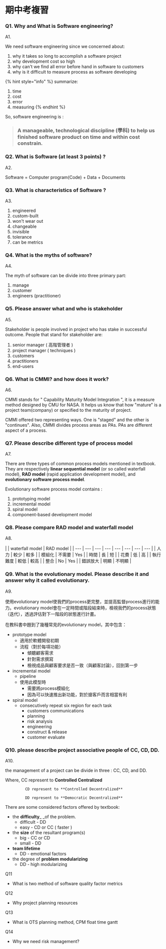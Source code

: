 # 期中考複習

### **Q1. Why and What is Software engineering?**

A1. 

We need software engineering since we concerned about:

1. why it takes so long to accomplish a software project
2. why development cost so high
3. why can't we find all error before hand in software to customers
4. why is it difficult to measure process as software developing

{% hint style="info" %}
summarize:

1. time
2. cost
3. error
4. measuring
{% endhint %}

 So, software engineering is :

> ### **A manageable, technological discipline \(學科\) to help us finished software product on time and within cost constrain**.

### **Q2. What is Software \(at least 3 points\) ?**

A2. 

Software = Computer program\(Code\) + Data + Documents

### **Q3. What is characteristics of Software ?**

A3.

1. engineered
2. custom-built
3. won't wear out
4. changeable
5. invisible
6. tolerance
7. can be metrics

### **Q4. What is the myths of software?**

A4.

The myth of software can be divide into three primary part:

1. manage
2. customer
3. engineers \(practitioner\)

### **Q5. Please answer what and who is stakeholder**

A5.

Stakeholder is people involved in project who has stake in successful outcome. People that stand for stakeholder are:

1. senior manager \( 高階管理者 \)
2. project manager \( techniques \)
3. customers
4. practitioners
5. end-users



### **Q6. What is CMMI? and how does it work?**

A6.

CMMI stands for " Capability Maturity Model Integration ", it is a measure method designed by CMU for NASA. It helps us know that how "mature" is a project team\(company\) or specified to the maturity of project.

CMMI offered two representing ways. One is "staged" and the other is "continues". Also, CMMI divides process areas as PAs. PAs are different aspect of a process.

### Q7. Please describe different type of process model

A7.

There are three types of common process models mentioned in textbook. They are respectively **linear sequential model** \(or so called waterfall model\), **RAD model** \(rapid application development model\), and **evolutionary software process model**. 

Evolutionary software process model contains :

1. prototyping model
2. incremental model
3. spiral model
4. component-based development model

### Q8. Please compare RAD model and waterfall model

A8.

|  | waterfall model | RAD model |
| --- | --- | --- | --- | --- | --- | --- | --- |
| 人力 | 較少 | 較多 |
| 模組化 | 不需要 | Yes |
| 時間 | 長 | 短 |
| 花費 | 低 | 高 |
| 執行難度 | 較低 | 較高 |
| 整合 | No | Yes |
| 錯誤放大 | 明顯 | 不明顯 |

### Q9. What is the evolutionary model. Please describe it and answer why it called evolutionary.

A9.

使用evolutionary model使我們的process更完整，並提高監督process進行的能力。evolutionary model會在一定時間或階段結束時，檢視我們的process狀態（迭代），透過評估對下一階段的狀態進行計畫。

在教科書中題到了幾種常見的evolutionary model，其中包含：

* prototype model
  * 適用於軟體開發初期
  * 流程（對於每項功能）
    * 傾聽顧客需求
    * 針對需求撰寫
    * 檢視成品與顧客要求是否一致（與顧客討論），回到第一步
* incremental model
  * pipeline
  * 使用此模型時
    * 需要將process模組化
    * 因為可以快速推出新功能，對於搶客戶而言相當有利
* spiral model
  * consecutively repeat six region for each task
    * customers communications
    * planning
    * risk analysis
    * engineering
    * construct & release
    * customer evaluate

### **Q10. please describe project associative people of CC, CD, DD.**

A10.

the management of a project can be divide in three : CC, CD, and DD. 

Where, CC represent to **Controlled Centralized**

             CD represent to **Controlled Decentralized**

             DD represent to **Democratic Decentralized** 

There are some considered factors offered by textbook:

* the **difficulty**_ _of the problem.
  * difficult - DD
  * easy - CD or CC \( faster \)
* the **size** of the resultant program\(s\)
  * big - CC or CD
  * small - DD
* **team lifetime**
  * DD - emotional factors
* the degree of **problem modularizing**
  * DD - high modularizing

Q11

* What is two method of software quality factor metrics 

Q12

* Why project planning resources

Q13

* What is OTS planning method, CPM float time gantt

Q14

* Why we need risk management?





